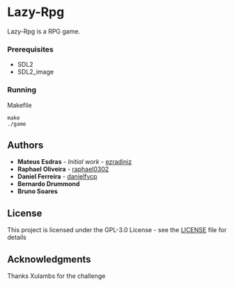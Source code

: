 # Lazy-Rpg

Lazy-Rpg is a RPG game.

### Prerequisites

* SDL2
* SDL2_image

### Running

Makefile

```
make
./game
```````

## Authors

* **Mateus Esdras** - *Initial work* - [ezradiniz](https://github.com/ezradiniz)
* **Raphael Oliveira** - [raphael0302](https://github.com/raphael0302)
* **Daniel Ferreira** - [danielfvcp](https://github.com/danielfvcp)
* **Bernardo Drummond** 
* **Bruno Soares** 

## License

This project is licensed under the GPL-3.0 License - see the [LICENSE](LICENSE) file for details

## Acknowledgments

Thanks Xulambs for the challenge
